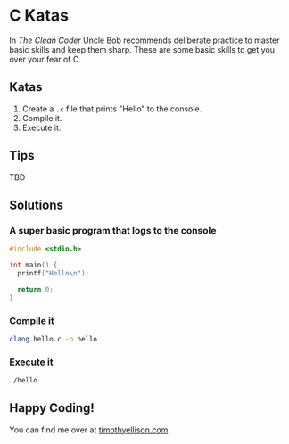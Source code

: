 # C Katas

In *The Clean Coder* Uncle Bob recommends deliberate practice to master basic skills and keep them sharp. These are some basic skills to get you over your fear of C.

## Katas
1. Create a `.c` file that prints "Hello" to the console.
2. Compile it.
3. Execute it.

## Tips

TBD

## Solutions

### A super basic program that logs to the console

```c
#include <stdio.h>

int main() {
  printf("Hello\n");

  return 0;
}
```

### Compile it

```bash
clang hello.c -o hello
```

### Execute it
```bash
./hello
```

## Happy Coding!
You can find me over at [timothyellison.com](https://www.timothyellison.com/)
